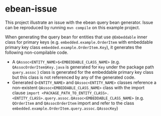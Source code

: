 # ebean-issue

This project illustrate an issue with the ebean query bean generator. Issue can be reproduced by running `mvn compile` on this example project.

When generating the query bean for entities that use `@Embeddable` inner class for primary keys (e.g. `embedded.example.OrderItem` with embeddable primary key class `embedded.example.OrderItem.Key`), it generates the following non-compilable code.
 * A `QAssoc<ENTITY_NAME>$<EMBEDDABLE_CLASS_NAME>` (e.g. `QAssocOrderItem$Key.java` is generated for `Key` under the package path `query.assoc` ) class is generated for the embeddable primary key class but this class is not referenced by any of the generated code.
 * Generated `Q<ENTITY_NAME>` and `QAssoc<ENTITY_NAME>` classes reference a non-existent `QAssoc<EMBEDDABLE_CLASS_NAME>` class with the import clause `import <PACKAGE_PATH_TO_ENTITY_CLASS>.<ENTITY_CLASS>.query.assoc.QAssoc<EMBEDDABLE_CLASS_NAME>` (e.g. `QOrderItem` and `QAssocOrderItem` import and refer to the class `embedded.example.OrderItem.query.assoc.QAssocKey`)

